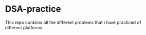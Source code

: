 # DSA-practice
This repo contains all the different problems that i have practiced of different platforms
